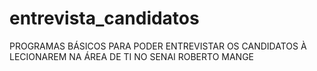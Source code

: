 # entrevista_candidatos

PROGRAMAS BÁSICOS PARA PODER ENTREVISTAR OS CANDIDATOS À LECIONAREM NA ÁREA DE TI NO SENAI ROBERTO MANGE

